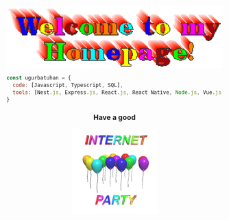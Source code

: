 ### 

<!--
**ugurbatuhan/ugurbatuhan** is a ✨ _special_ ✨ repository because its `README.md` (this file) appears on your GitHub profile.

Here are some ideas to get you started:

- 🔭 I’m currently working on ...
- 🌱 I’m currently learning ...
- 👯 I’m looking to collaborate on ...
- 🤔 I’m looking for help with ...
- 💬 Ask me about ...
- 📫 How to reach me: ...
- 😄 Pronouns: ...
- ⚡ Fun fact: ...
-->

<div align="center">
<img src="https://github.com/ugurbatuhan/ugurbatuhan/blob/main/images/welcome.gif" alt="Fan" align="center">
</div>



```javascript
const ugurbatuhan = {
  code: [Javascript, Typescript, SQL],
  tools: [Nest.js, Express.js, React.js, React Native, Node.js, Vue.js, AWS S3, Docker],
}
```
<div align="center">
<h3>Have a good</h3>
<div>
<img src="https://github.com/ugurbatuhan/ugurbatuhan/blob/main/images/balloon.gif" align="center" width = "200px" height = "200px">
</div>
</div>

